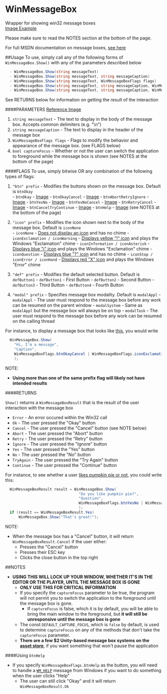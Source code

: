 # WinMessageBox
Wrapper for showing win32 message boxes  
[Image Example](http://i.imgur.com/jWD109u.png)

Please make sure to read the NOTES section at the bottom of the page.

For full MSDN documentation on message boxes, [see here](https://msdn.microsoft.com/en-us/library/ms645505)

##Usage
To use, simply call any of the following forms of `WinMessageBox.Show()` with any of the parameters described below
```C#
  - WinMessageBox.Show(string messageText)
  - WinMessageBox.Show(string messageText, string messageCaption)
  - WinMessageBox.Show(string messageText, WinMessageBoxFlags flags)
  - WinMessageBox.Show(string messageText, string messageCaption, WinMessageBoxFlags flags)
  - WinMessageBox.Show(string messageText, string messageCaption, WinMessageBoxFlags flags, bool captureFocus)
```  
See RETURNS below for information on getting the result of the interaction

####PARAMETERS
[Reference Image](http://i.imgur.com/QOxuvOt.png)  
1. `string messageText` - The text to display in the body of the message box.  Accepts common delimiters (e.g. "\n")  
2. `string messageCaption` - The text to display in the header of the message box  
3. `WinMessageBoxFlags flags` - Flags to modify the behavior and appearance of the message box. (see FLAGS below)  
4. `bool captureFocus` - Whether or not the user can switch the application to foreground while the message box is shown (see NOTES at the bottom of the page)  

####FLAGS
To use, simply bitwise OR any combination of the following types of flags:  
  1. `"btn" prefix` - Modifies the buttons shown on the message box.  Default is `btnOkay`  
    - `btnOkay` - [Image](http://i.imgur.com/SVAmG44.png)
    - `btnOkayCancel` - [Image](http://i.imgur.com/QJleSYG.png)
    - `btnAbortRetryIgnore` - [Image](http://i.imgur.com/9JoqU7N.png)
    - `btnYesNo` - [Image](http://i.imgur.com/SaLMxHm.png)
    - `btnYesNoCancel` - [Image](http://i.imgur.com/TaRSE0E.png)
    - `btnRetryCancel` - [Image](http://i.imgur.com/QOZu8eq.png)
    - `btnCancelTryContinue` - [Image](http://i.imgur.com/8dpV5fJ.png)
    - `btnHelp` - [Image](http://i.imgur.com/Zknzps1.png) (see NOTES at the bottom of the page)
  2. `"icon" prefix` - Modifies the icon shown next to the body of the message box.  Default is `iconNone`  
    - `iconNone` - [Does not display an icon](http://i.imgur.com/8CKbyOE.png) and has no chime
    - `iconExclamation / iconWarning` - [Displays yellow "!" icon](http://i.imgur.com/VnVNA8V.png) and plays the Windows "Exclamation" chime
    - `iconInformation / iconAsterisk` - [Displays blue "i" icon](http://i.imgur.com/0ZUuvZi.png) and plays the Windows "Exclamation" chime
    - `iconQuestion` - [Displays blue "?" icon](http://i.imgur.com/nOFAPsI.png) and has no chime
    - `iconStop / iconError / iconHand` - [Displays red "X" icon](http://i.imgur.com/vuxmnJA.png) and plays the Windows "Error" chime

  3. `"def" prefix` - Modifies the default selected button.  Default is `defButton1`
    - `defButton1` - First Button
    - `defButton2` - Second Button
    - `defButton3` - Third Button
    - `defButton4` - Fourth Button
  4. `"modal" prefix` - Specifies message box modality.  Default is `modalAppl`
    - `modalAppl` - The user must respond to the message box before any work can be resumed on the parent window
    - `modalSystem` - Same as `modalAppl` but the message box will always be on top
    - `modalTask` - The user must respond to the message box before any work can be resumed on the calling thread  

For instance, to display a message box that looks like [this](http://i.imgur.com/Du93wyx.png), you would write

```C#
  WinMessageBox.Show(
    "Hi, I'm a message",  
    "Caption",  
    WinMessageBoxFlags.btnOkayCancel | WinMessageBoxFlags.iconExclamation  
    );
```

NOTE:
  - **Using more than one of the same prefix flag will likely not have intended results**
    
####RETURNS

`Show()` returns a `WinMessageBoxResult` that is the result of the user interaction with the message box  
  - `Error` - An error occured within the Win32 call  
  - `Ok` - The user pressed the "Okay" button  
  - `Cancel` - The user pressed the "Cancel" button (see NOTE below)  
  - `Abort` - The user pressed the "Abort" button  
  - `Retry` - The user pressed the "Retry" button  
  - `Ignore` - The user pressed the "Ignore" button  
  - `Yes` - The user pressed the "Yes" button  
  - `No` - The user pressed the "No" button  
  - `TryAgain` - The user pressed the "Try Again" button  
  - `Continue` - The user pressed the "Continue" button  

For instance, to see whether a user [likes pumpkin pie or not](http://i.imgur.com/PQBfgHu.png), you could write this:  

```C#
  WinMessageBoxResult result = WinMessageBox.Show(
                                 "Do you like pumpkin pie?",  
                                 "Question", 
                                 WinMessageBoxFlags.btnYesNo | WinMessageBoxFlags.iconQuestion
                                 );
  if (result == WinMessageBoxResult.Yes)
      WinMessageBox.Show("That's great!");
```

NOTE:
  - When the message box has a "Cancel" button, it will return `WinMessageBoxResult.Cancel` if the user either:  
    - Presses the "Cancel" button
    - Presses their ESC key
    - Clicks the close button in the top right


##NOTES
  - **USING THIS WILL LOCK UP YOUR WINDOW, WHETHER IT'S IN THE EDITOR OR THE PLAYER, UNTIL THE MESSAGE BOX IS GONE**  
    - **ONLY USE THIS FOR CRITICAL INFORMATION**  
    - If you specify the `captureFocus` parameter to be true, the program will not permit you to switch the application to the foreground until the message box is gone.
      - If `captureFocus` is false, which it is by default, you will be able to bring the main window to the foreground, but **it will still be unresponsive until the message box is gone**  
    - The const `DEFAULT_CAPTURE_FOCUS`, which is `false` by default, is used to determine `captureFocus` on any of the methods that don't take the `captureFocus` parameter.
    - **There are a few $2 Unity-based message box systems on the [asset store](https://www.assetstore.unity3d.com/en/#!/search/page=1/sortby=relevance/query=MessageBox)**, if you want something that won't pause the application

####Using `btnHelp`
  - If you specify `WinMessageBoxFlags.btnHelp` as the button, you will need to handle a [`WM_HELP`](https://msdn.microsoft.com/en-us/library/bb774305) message from Windows if you want to do something when the user clicks "Help"
    - The user can still click "Okay" and it will return `WinMessageBoxResult.Ok`
